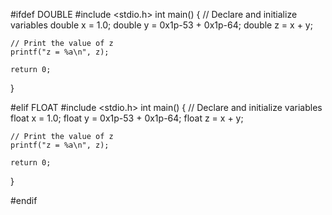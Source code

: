 
#ifdef DOUBLE
#include <stdio.h>
int main() {
    // Declare and initialize variables
    double x = 1.0;
    double y = 0x1p-53 + 0x1p-64;
    double z = x + y;

    // Print the value of z
    printf("z = %a\n", z);

    return 0;
} 

#elif FLOAT
#include <stdio.h>
int main() {
    // Declare and initialize variables
    float x = 1.0;
    float y = 0x1p-53 + 0x1p-64;
    float z = x + y;

    // Print the value of z
    printf("z = %a\n", z);

    return 0;
} 

#endif
